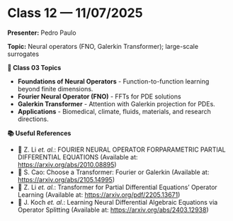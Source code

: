 # Class 12 — 11/07/2025

**Presenter:** Pedro Paulo

**Topic:** Neural operators (FNO, Galerkin Transformer); large-scale surrogates

**📘 Class 03 Topics**
- **Foundations of Neural Operators** - Function-to-function learning beyond finite dimensions.
- **Fourier Neural Operator (FNO)** - FFTs for PDE solutions
- **Galerkin Transformer** - Attention with Galerkin projection for PDEs.
- **Applications** - Biomedical, climate, fluids, materials, and research directions.

**📚 Useful References**
- 📖 Z. Li *et. al.*: FOURIER NEURAL OPERATOR FORPARAMETRIC PARTIAL DIFFERENTIAL EQUATIONS (Available at: https://arxiv.org/abs/2010.08895)
- 📖 S. Cao: Choose a Transformer: Fourier or Galerkin (Available at: https://arxiv.org/abs/2105.14995)
- 📖 Z. Li *et. al.*: Transformer for Partial Differential Equations’
Operator Learning (Available at: https://arxiv.org/pdf/2205.13671)
- 📖 J. Koch *et. al.*: Learning Neural Differential Algebraic Equations via Operator Splitting (Available at: https://arxiv.org/abs/2403.12938)

